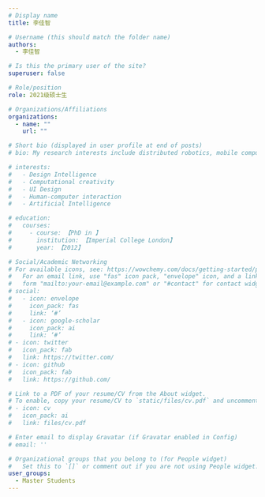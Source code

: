 ```yaml
---
# Display name
title: 李佳智

# Username (this should match the folder name)
authors:
  - 李佳智

# Is this the primary user of the site?
superuser: false

# Role/position
role: 2021级硕士生

# Organizations/Affiliations
organizations:
  - name: ""
    url: ""

# Short bio (displayed in user profile at end of posts)
# bio: My research interests include distributed robotics, mobile computing and programmable matter.

# interests:
#   - Design Intelligence
#   - Computational creativity
#   - UI Design
#   - Human-computer interaction
#   - Artificial Intelligence

# education:
#   courses:
#     - course: 【PhD in 】
#       institution: 【Imperial College London】
#       year: 【2012】

# Social/Academic Networking
# For available icons, see: https://wowchemy.com/docs/getting-started/page-builder/#icons
#   For an email link, use "fas" icon pack, "envelope" icon, and a link in the
#   form "mailto:your-email@example.com" or "#contact" for contact widget.
# social:
#   - icon: envelope
#     icon_pack: fas
#     link: ‘#’
#   - icon: google-scholar
#     icon_pack: ai
#     link: ‘#’
# - icon: twitter
#   icon_pack: fab
#   link: https://twitter.com/
# - icon: github
#   icon_pack: fab
#   link: https://github.com/

# Link to a PDF of your resume/CV from the About widget.
# To enable, copy your resume/CV to `static/files/cv.pdf` and uncomment the lines below.
# - icon: cv
#   icon_pack: ai
#   link: files/cv.pdf

# Enter email to display Gravatar (if Gravatar enabled in Config)
# email: ''

# Organizational groups that you belong to (for People widget)
#   Set this to `[]` or comment out if you are not using People widget.
user_groups:
  - Master Students
---
```

